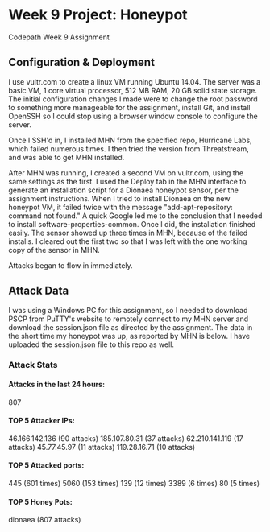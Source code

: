 # Week 9 Project: Honeypot
Codepath Week 9 Assignment

## Configuration & Deployment

I use vultr.com to create a linux VM running Ubuntu 14.04. The server was a basic VM, 1 core virtual processor, 512 MB RAM, 20 GB solid state storage. The initial configuration changes I made were to change the root password to something more manageable for the assignment, install Git, and install OpenSSH so I could stop using a browser window console to configure the server.

Once I SSH'd in, I installed MHN from the specified repo, Hurricane Labs, which failed numerous times. I then tried the version from Threatstream, and was able to get MHN installed. 

After MHN was running, I created a second VM on vultr.com, using the same settings as the first. I used the Deploy tab in the MHN interface to generate an installation script for a Dionaea honeypot sensor, per the assignment instructions. When I tried to install Dionaea on the new honeypot VM, it failed twice with the message "add-apt-repository: command not found." A quick Google led me to the conclusion that I needed to install software-properties-common. Once I did, the installation finished easily. The sensor showed up three times in MHN, because of the failed installs. I cleared out the first two so that I was left with the one working copy of the sensor in MHN.

Attacks began to flow in immediately.

## Attack Data

I was using a Windows PC for this assignment, so I needed to download PSCP from PuTTY's website to remotely connect to my MHN server and download the session.json file as directed by the assignment. The data in the short time my honeypot was up, as reported by MHN is below. I have uploaded the session.json file to this repo as well.

### Attack Stats
#### Attacks in the last 24 hours:
807
#### TOP 5 Attacker IPs:
46.166.142.136 (90 attacks)
185.107.80.31 (37 attacks)
62.210.141.119 (17 attacks)
45.77.45.97 (11 attacks)
119.28.16.71 (10 attacks)
#### TOP 5 Attacked ports:
445 (601 times)
5060 (153 times)
139 (12 times)
3389 (6 times)
80 (5 times)
#### TOP 5 Honey Pots:
dionaea (807 attacks)

